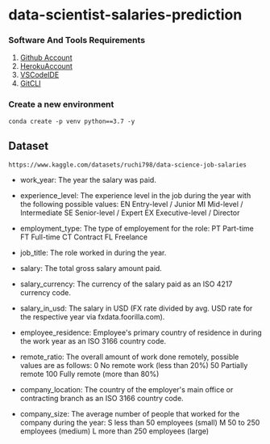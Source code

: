 # data-scientist-salaries-prediction


### Software And Tools Requirements

1. [Github Account](https://github.com)
2. [HerokuAccount](https://heroku.com)
3. [VSCodeIDE](https://code.visualstudio.com/)
4. [GitCLI](https://git-scm.com/book/en/v2/Getting-Started-The-Command-Line)

### Create a new environment

```
conda create -p venv python==3.7 -y
```

## Dataset 

```
https://www.kaggle.com/datasets/ruchi798/data-science-job-salaries
```


* work_year:             The year the salary was paid.
    
* experience_level:      The experience level in the job during the year with the following possible values: EN Entry-level / Junior MI Mid-level / Intermediate SE Senior-level / Expert EX Executive-level / Director
  
* employment_type:       The type of employement for the role: PT Part-time FT Full-time CT Contract FL Freelance

* job_title:             The role worked in during the year.

* salary:                The total gross salary amount paid.
    
* salary_currency:       The currency of the salary paid as an ISO 4217 currency code.
            
* salary_in_usd:         The salary in USD (FX rate divided by avg. USD rate for the respective year via fxdata.foorilla.com).
       
* employee_residence:    Employee's primary country of residence in during the work year as an ISO 3166 country code.
        
* remote_ratio:          The overall amount of work done remotely, possible values are as follows: 0 No remote work (less than 20%) 50 Partially remote 100 Fully remote (more than 80%)
          
* company_location:      The country of the employer's main office or contracting branch as an ISO 3166 country code.
        
* company_size:          The average number of people that worked for the company during the year: S less than 50 employees (small) M 50 to 250 employees (medium) L more than 250 employees (large)

